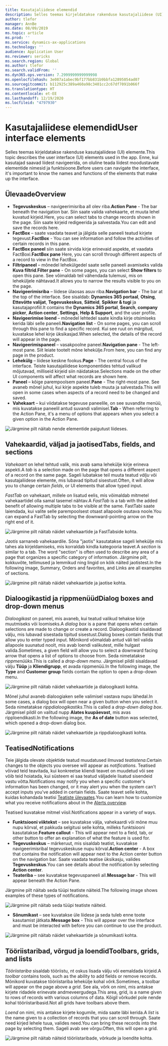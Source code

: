 ```yaml
---
title: Kasutajaliidese elemendid
description: Selles teemas kirjeldatakse rakenduse kasutajaliidese (UI) elemente.
author: tlefor
manager: AnnBe
ms.date: 08/09/2019
ms.topic: article
ms.prod: ''
ms.service: dynamics-ax-applications
ms.technology: ''
audience: Application User
ms.reviewer: sericks
ms.search.region: Global
ms.author: tlefor
ms.search.validFrom: ''
ms.dyn365.ops.version: 7.2999999999999998
ms.openlocfilehash: 3e087a1abec9bf177bb831b9bbfa12895054ad07
ms.sourcegitcommit: b112925c389a460a98c3401cc2c67df7091b066f
ms.translationtype: HT
ms.contentlocale: et-EE
ms.lasthandoff: 12/19/2020
ms.locfileid: "4797930"
---
```

# <a name="user-interface-elements"></a><span data-ttu-id="e9fac-103">Kasutajaliidese elemendid</span><span class="sxs-lookup"><span data-stu-id="e9fac-103">User interface elements</span></span>

<span data-ttu-id="e9fac-104">Selles teemas kirjeldatakse rakenduse kasutajaliidese (UI) elemente.</span><span class="sxs-lookup"><span data-stu-id="e9fac-104">This topic describes the user interface (UI) elements used in the app.</span></span> <span data-ttu-id="e9fac-105">Enne, kui kasutajad saavad liidest navigeerida, on oluline teada liidest moodustavate elementide nimesid ja funktsioone.</span><span class="sxs-lookup"><span data-stu-id="e9fac-105">Before users can navigate the interface, it's important to know the names and functions of the elements that make up the interface.</span></span>

## <a name="overview"></a><span data-ttu-id="e9fac-106">Ülevaade</span><span class="sxs-lookup"><span data-stu-id="e9fac-106">Overview</span></span>

- <span data-ttu-id="e9fac-107">**Tegevuskeskus** – navigeerimisriba all olev riba.</span><span class="sxs-lookup"><span data-stu-id="e9fac-107">**Action Pane** - The bar beneath the navigation bar.</span></span> <span data-ttu-id="e9fac-108">Siin saate valida vahekaarte, et muuta lehel kuvatud kirjeid.</span><span class="sxs-lookup"><span data-stu-id="e9fac-108">Here, you can select tabs to change records shown in the page.</span></span> <span data-ttu-id="e9fac-109">Siin saate kirjeid redigeerida ja salvestada.</span><span class="sxs-lookup"><span data-stu-id="e9fac-109">You can edit and save the records here.</span></span>  
- <span data-ttu-id="e9fac-110">**FactBox** – saate vaadata teavet ja jälgida selle paneeli teatud kirjete tegevust.</span><span class="sxs-lookup"><span data-stu-id="e9fac-110">**FactBox** - You can see information and follow the activities of certain records in this pane.</span></span>  
- <span data-ttu-id="e9fac-111">**FactBox paneel** siin saate sirvida kirje erinevaid aspekte, et vaadata FactBoxi.</span><span class="sxs-lookup"><span data-stu-id="e9fac-111">**FactBox pane** Here, you can scroll through different aspects of a record to view in the FactBox.</span></span>  
- <span data-ttu-id="e9fac-112">**Filtripaneel** – mõnedel lehekülgedel saate selle paneeli avamiseks valida **Kuva filtrid**.</span><span class="sxs-lookup"><span data-stu-id="e9fac-112">**Filter pane** - On some pages, you can select **Show filters** to open this pane.</span></span> <span data-ttu-id="e9fac-113">See võimaldab teil vähendada tulemusi, mis on leheküljele nähtavad.</span><span class="sxs-lookup"><span data-stu-id="e9fac-113">It allows you to narrow the results visible to you on the page.</span></span>  
- <span data-ttu-id="e9fac-114">**Navigeerimisriba** – liidese ülaosas asuv riba.</span><span class="sxs-lookup"><span data-stu-id="e9fac-114">**Navigation bar** - The bar at the top of the interface.</span></span> <span data-ttu-id="e9fac-115">See sisaldab: **Dynamics 365 portaal**, **Otsing**, **Ettevõtte valijat**, **Tegevuskeskus**, **Sätteid**, **Spikker & tugi** ja kasutajaprofiil.</span><span class="sxs-lookup"><span data-stu-id="e9fac-115">It contains the **Dynamics 365 portal**, **Search**, **company picker**, **Action center**, **Settings**, **Help & Support**, and the user profile.</span></span>  
- <span data-ttu-id="e9fac-116">**Navigeerimise loend** – mõnedel lehtedel saate kindla kirje otsimiseks kerida läbi selle paneeli.</span><span class="sxs-lookup"><span data-stu-id="e9fac-116">**Navigation list** - On some pages, you can scroll through this pane to find a specific record.</span></span> <span data-ttu-id="e9fac-117">Kui see ruut on märgitud, kuvatakse lehel kirje üksikasjad.</span><span class="sxs-lookup"><span data-stu-id="e9fac-117">When selected, the details of the record will appear in the page.</span></span>  
- <span data-ttu-id="e9fac-118">**Navigeerimispaneel** – vasakpoolne paneel.</span><span class="sxs-lookup"><span data-stu-id="e9fac-118">**Navigation pane** - The left-most pane.</span></span> <span data-ttu-id="e9fac-119">Siit leiate tootelt mõne lehekülje.</span><span class="sxs-lookup"><span data-stu-id="e9fac-119">From here, you can find any page in the product.</span></span>  
- <span data-ttu-id="e9fac-120">**Lehekülg** – liidese keskne fookus.</span><span class="sxs-lookup"><span data-stu-id="e9fac-120">**Page** - The central focus of the interface.</span></span> <span data-ttu-id="e9fac-121">Teiste kasutajaliidese komponentides tehtud valikud mõjutavad, milliseid kirjeid siin näidatakse.</span><span class="sxs-lookup"><span data-stu-id="e9fac-121">Selections made on the other UI components will affect what records are shown here.</span></span>  
- <span data-ttu-id="e9fac-122">**Paneel** – kõige parempoolsem paneel.</span><span class="sxs-lookup"><span data-stu-id="e9fac-122">**Pane** - The right-most pane.</span></span> <span data-ttu-id="e9fac-123">See avaneb mõnel juhul, kui kirje aspekte tuleb muuta ja salvestada.</span><span class="sxs-lookup"><span data-stu-id="e9fac-123">This will open in some cases when aspects of a record need to be changed and saved.</span></span>  
- <span data-ttu-id="e9fac-124">**Vahekaart** – kui viidatakse tegevuse paneelile, on see suvandite menüü, mis kuvatakse paneelil antud suvandi valimisel.</span><span class="sxs-lookup"><span data-stu-id="e9fac-124">**Tab** - When referring to the Action Pane, it's a menu of options that appears when you select a given option in the Action Pane.</span></span>  

![Järgmine pilt näitab nende elementide paigutust liideses.](media/user-interface-01.png)

## <a name="tabs-fields-and-sections"></a><span data-ttu-id="e9fac-126">Vahekaardid, väljad ja jaotised</span><span class="sxs-lookup"><span data-stu-id="e9fac-126">Tabs, fields, and sections</span></span>

<span data-ttu-id="e9fac-127">*Vahekaart* on lehel tehtud valik, mis avab sama lehekülje kirje erineva aspekti.</span><span class="sxs-lookup"><span data-stu-id="e9fac-127">A *tab* is a selection made on the page that opens a different aspect of a record on the same page.</span></span> <span data-ttu-id="e9fac-128">Sageli lubatakse teil muuta teatud *välju* või kasutajaliidese elemente, mis lubavad tipitud sisestust.</span><span class="sxs-lookup"><span data-stu-id="e9fac-128">Often, it will allow you to change certain *fields*, or UI elements that allow typed input.</span></span> 

<span data-ttu-id="e9fac-129">*FastTab* on vahekaart, millele on lisatud eelis, mis võimaldab mitmetel vahekaartidel olla samal tasemel nähtav.</span><span class="sxs-lookup"><span data-stu-id="e9fac-129">A *FastTab* is a tab with the added benefit of allowing multiple tabs to be visible at the same.</span></span> <span data-ttu-id="e9fac-130">FastTabi saate laiendada, kui valite selle parempoolsest otsast allapoole osutava noole.</span><span class="sxs-lookup"><span data-stu-id="e9fac-130">You can expand a FastTab by selecting the downward-pointing arrow on the right end of it.</span></span>

![Järgmine pilt näitab näidet vahekaartide ja FastTabside kohta.](media/user-interface-02.png)

<span data-ttu-id="e9fac-132">*Jaotis* sarnaneb vahekaardile. Sõna "jaotis" kasutatakse sageli lehekülje mis tahes ala kirjeldamiseks, mis korraldab kindla kategooria teavet.</span><span class="sxs-lookup"><span data-stu-id="e9fac-132">A *section* is similar to a tab. The word "section" is often used to describe any area of a page that organizes a specific category of information.</span></span> <span data-ttu-id="e9fac-133">Järgmine pilt, kokkuvõte, tellimused ja lemmikud ning lingid on kõik näited jaotistest.</span><span class="sxs-lookup"><span data-stu-id="e9fac-133">In the following image, Summary, Orders and favorites, and Links are all examples of sections.</span></span>

![Järgmine pilt näitab näidet vahekaartide ja jaotise kohta.](media/user-interface-03.png)

## <a name="dialog-boxes-and-drop-down-menus"></a><span data-ttu-id="e9fac-135">Dialoogikastid ja rippmenüüd</span><span class="sxs-lookup"><span data-stu-id="e9fac-135">Dialog boxes and drop-down menus</span></span>

<span data-ttu-id="e9fac-136">*Dialoogikast* on paneel, mis avaneb, kui teatud valikud tehakse kirje muutmiseks või loomiseks.</span><span class="sxs-lookup"><span data-stu-id="e9fac-136">A *dialog box* is a pane that opens when certain selections are made to change or create a record.</span></span> <span data-ttu-id="e9fac-137">Dialoogikastid sisaldavad välju, mis lubavad sisestada tipitud sisestust.</span><span class="sxs-lookup"><span data-stu-id="e9fac-137">Dialog boxes contain fields that allow you to enter typed input.</span></span> <span data-ttu-id="e9fac-138">Mõnikord võimaldab antud väli teil valida allapoole suunatud noolt, mis avab loendi valikutest, mille hulgast valida.</span><span class="sxs-lookup"><span data-stu-id="e9fac-138">Sometimes, a given field will allow you to select a downward facing arrow that opens a list of options to choose from.</span></span> <span data-ttu-id="e9fac-139">Seda nimetatakse *rippmenüüks*.</span><span class="sxs-lookup"><span data-stu-id="e9fac-139">This is called a *drop-down menu*.</span></span> <span data-ttu-id="e9fac-140">Järgmisel pildil sisaldavad välju **Tüüp** ja **Kliendigrupp**, et avada rippmenüü.</span><span class="sxs-lookup"><span data-stu-id="e9fac-140">In the following image, the **Type** and **Customer group** fields contain the option to open a drop-down menu.</span></span>

![Järgmine pilt näitab näidet vahekaartide ja dialoogikasti kohta.](media/user-interface-04.png)

<span data-ttu-id="e9fac-142">Mõnel juhul avaneb dialoogiaken selle valimisel vastava nupu lähedal.</span><span class="sxs-lookup"><span data-stu-id="e9fac-142">In some cases, a dialog box will open near a given button when you select it.</span></span> <span data-ttu-id="e9fac-143">Seda nimetatakse *rippdialoogikastiks*.</span><span class="sxs-lookup"><span data-stu-id="e9fac-143">This is called a *drop-down dialog box*.</span></span> <span data-ttu-id="e9fac-144">Järgmisel pildil on valitud nupp **Alates kuupäevast**, mis avas ripploendikasti.</span><span class="sxs-lookup"><span data-stu-id="e9fac-144">In the following image, the **As of date** button was selected, which opened a drop-down dialog box.</span></span>

![Järgmine pilt näitab näidet vahekaartide ja rippdialoogikasti kohta.](media/user-interface-05.png)

## <a name="notifications"></a><span data-ttu-id="e9fac-146">Teatised</span><span class="sxs-lookup"><span data-stu-id="e9fac-146">Notifications</span></span>

<span data-ttu-id="e9fac-147">Teie jälgida olevate objektide teatud muudatused ilmuvad *teatistena*.</span><span class="sxs-lookup"><span data-stu-id="e9fac-147">Certain changes to the objects you oversee will appear as *notifications*.</span></span> <span data-ttu-id="e9fac-148">Teatised võivad teid teavitada, kui konkreetse kliendi teavet on muudetud või see võib teid hoiatada, kui süsteem ei saa teatud väljadele lisatud sisendeid vastu võtta.</span><span class="sxs-lookup"><span data-stu-id="e9fac-148">Notifications may notify you when a specific customer's information has been changed, or it may alert you when the system can't accept inputs you've added in certain fields.</span></span> <span data-ttu-id="e9fac-149">Saate teavet selle kohta, kuidas kohandada teatisi [Teatiste ülevaates](../get-started/alerts-overview.md).</span><span class="sxs-lookup"><span data-stu-id="e9fac-149">You can learn how to customize what you receive notifications about in the [Alerts overview](../get-started/alerts-overview.md).</span></span>

<span data-ttu-id="e9fac-150">Teatised kuvatakse mitmel viisil.</span><span class="sxs-lookup"><span data-stu-id="e9fac-150">Notifications appear in a variety of ways.</span></span>
- <span data-ttu-id="e9fac-151">**Funktsiooni viiktekst** – see kuvatakse välja, vahekaardi või mõne muu nupu kõrval, et pakkuda selgitusi selle kohta, milleks funktsiooni kasutatakse.</span><span class="sxs-lookup"><span data-stu-id="e9fac-151">**Feature callout** - This will appear next to a field, tab, or other button to offer an explanation of what the feature is used for.</span></span> 
- <span data-ttu-id="e9fac-152">**Tegevuskeskus** – märkeruut, mis sisaldab teatist, kuvatakse navigeerimisribal tegevuskeskuse nupu kõrval.</span><span class="sxs-lookup"><span data-stu-id="e9fac-152">**Action center** - A box that contains the notification will appear next to the Action center button on the navigation bar.</span></span> <span data-ttu-id="e9fac-153">Saate vaadata teatise üksikasju, valides **Tegevuskeskus**.</span><span class="sxs-lookup"><span data-stu-id="e9fac-153">You can see details about the notification by selecting **Action center**.</span></span>  
- <span data-ttu-id="e9fac-154">**Teateriba** – see kuvatakse tegevuspaneeli all.</span><span class="sxs-lookup"><span data-stu-id="e9fac-154">**Message bar** - This will appear beneath the Action Pane.</span></span>  

<span data-ttu-id="e9fac-155">Järgmine pilt näitab seda tüüpi teatiste näiteid.</span><span class="sxs-lookup"><span data-stu-id="e9fac-155">The following image shows examples of these types of notifications.</span></span>

![Järgmine pilt näitab seda tüüpi teatiste näiteid.](media/user-interface-06.png)

- <span data-ttu-id="e9fac-157">**Sõnumikast** – see kuvatakse üle liidese ja seda tuleb enne toote kasutamist jätkata.</span><span class="sxs-lookup"><span data-stu-id="e9fac-157">**Message box** - This will appear over the interface and must be interacted with before you can continue to use the product.</span></span>  

![Järgmine pilt näitab näidet vahekaartide ja sõnumikasti kohta.](media/user-interface-07.png)

## <a name="toolbars-grids-and-lists"></a><span data-ttu-id="e9fac-159">Tööriistaribad, võrgud ja loendid</span><span class="sxs-lookup"><span data-stu-id="e9fac-159">Toolbars, grids, and lists</span></span>

<span data-ttu-id="e9fac-160">*Tööriistariba* sisaldab tööriistu, nt oskus lisada välju või eemaldada kirjeid.</span><span class="sxs-lookup"><span data-stu-id="e9fac-160">A *toolbar* contains tools, such as the ability to add fields or remove records.</span></span> <span data-ttu-id="e9fac-161">Mõnikord kuvatakse tööriistariba lehekülje kohal *võrk*.</span><span class="sxs-lookup"><span data-stu-id="e9fac-161">Sometimes, a toolbar will appear on the page above a *grid*.</span></span> <span data-ttu-id="e9fac-162">See ala, võrk on nimi, mis antakse kirjete ridadele erinevate andmeveergudega.</span><span class="sxs-lookup"><span data-stu-id="e9fac-162">This area, grid, is a name given to rows of records with various columns of data.</span></span> <span data-ttu-id="e9fac-163">Kõigil võrkudel pole nende kohal tööriistaribasid.</span><span class="sxs-lookup"><span data-stu-id="e9fac-163">Not all grids have toolbars above them.</span></span>

<span data-ttu-id="e9fac-164">*Loend* on nimi, mis antakse kirjete kogumile, mida saate läbi kerida.</span><span class="sxs-lookup"><span data-stu-id="e9fac-164">A *list* is the name given to a collection of records that you can scroll through.</span></span> <span data-ttu-id="e9fac-165">Saate need kirjed lehele tuua, valides need.</span><span class="sxs-lookup"><span data-stu-id="e9fac-165">You can bring these records into the page by selecting them.</span></span> <span data-ttu-id="e9fac-166">Sageli avab see võrgu.</span><span class="sxs-lookup"><span data-stu-id="e9fac-166">Often, this will open a grid.</span></span>

![Järgmine pilt näitab näiteid tööriistaribade, võrkude ja loendite kohta.](media/user-interface-08.png)
